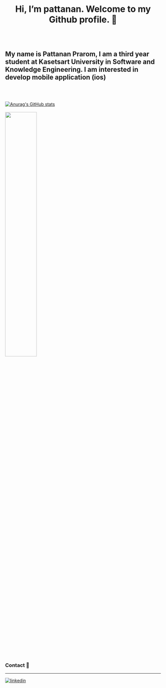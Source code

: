 <h1 align="center"> Hi, I’m pattanan. Welcome to my Github profile. 👋 </h1>
<br>
<br>
<h2>My name is Pattanan Prarom, I am a third year student at Kasetsart University in Software and Knowledge Engineering. I am interested in develop mobile application (ios) </h2>
<br>
<br>



[![Anurag's GitHub stats](https://github-readme-stats.vercel.app/api?username=pattanan-pr&show_icons=true&theme=radical)](https://github.com/anuraghazra/github-readme-stats)  
<br>
<img width="45%" src="https://github-profile-summary-cards.vercel.app/api/cards/repos-per-language?username=pattanan-pr&langs_count=15&layout=compact&show_icons=true&theme=radical"/>

### Contact 📱
---
[![linkedin](https://img.shields.io/badge/linkedin-%230077B5.svg?&style=for-the-badge&logo=linkedin&logoColor=white)](https://www.linkedin.com/in/pattanan-prarom-b26213262/)
